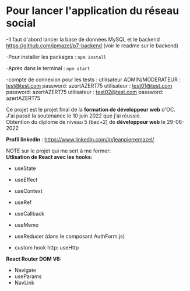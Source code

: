 # Pour lancer l'application du réseau social
-Il faut d'abord lancer la base de données MySQL et le backend https://github.com/jpmazel/p7-backend (voir le readme sur le backend)

-Pour installer les packages : `npm install`

-Après dans le terminal :  `npm start`

-compte de connexion pour les tests :
utilisateur ADMIN/MODERATEUR : test@test.com    password: azertAZERT75 
utilisateur                  : test01@test.com  password: azertAZERT75
utilisateur                  : test02@test.com  password: azertAZERT75

Ce projet est le projet final de la __formation de développeur web__ d'OC.   
J'ai passé la soutenance le 10 juin 2022 que j'ai réussie.  
Obtention du diplome de niveau 5 (bac+2) de __développeur web__ le 29-06-2022

__Profil linkedin__ : https://www.linkedin.com/in/jeanpierremazel/

NOTE sur le projet qui me sert à me former:  
__Utlisation de React avec les hooks:__
  * useState
  * useEffect
  * useContext
  * useRef
  * useCallback
  * useMemo
  * useReducer (dans le composant AuthForm.js)

  * custom hook http: useHttp

__React Router DOM V6:__ 
  * Navigate 
  * useParams
  * NavLink